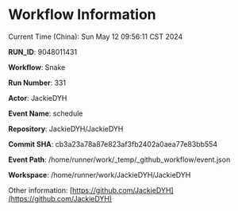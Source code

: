# Workflow Information

Current Time (China): Sun May 12 09:56:11 CST 2024  

**RUN_ID**: 9048011431  

**Workflow**: Snake  

**Run Number**: 331  

**Actor**: JackieDYH  

**Event Name**: schedule  

**Repository**: JackieDYH/JackieDYH  

**Commit SHA**: cb3a23a78a87e823af3fb2402a0aea77e83bb554  

**Event Path**: /home/runner/work/_temp/_github_workflow/event.json  

**Workspace**: /home/runner/work/JackieDYH/JackieDYH  

Other information: [https://github.com/JackieDYH](https://github.com/JackieDYH)
